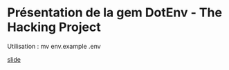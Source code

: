 # Présentation de la gem DotEnv - The Hacking Project 

Utilisation : mv env.example .env  

[slide](https://rawgit.com/david-dacruz/reveal.js/master/index.html)
